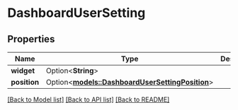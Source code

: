 # DashboardUserSetting

## Properties

Name | Type | Description | Notes
------------ | ------------- | ------------- | -------------
**widget** | Option<**String**> |  | [optional]
**position** | Option<[**models::DashboardUserSettingPosition**](DashboardUserSetting_position.md)> |  | [optional]

[[Back to Model list]](../README.md#documentation-for-models) [[Back to API list]](../README.md#documentation-for-api-endpoints) [[Back to README]](../README.md)


